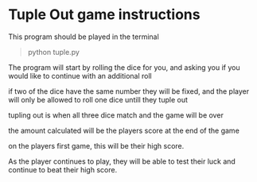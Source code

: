 # Tuple Out game instructions

This program should be played in the terminal

> python tuple.py

The program will start by rolling the dice for you, and asking you if you would like to continue with an additional roll

if two of the dice have the same number they will be fixed, and the player will only be allowed to roll one dice untill they tuple out

tupling out is when all three dice match and the game will be over

the amount calculated will be the players score at the end of the game

on the players first game, this will be their high score.

As the player continues to play, they will be able to test their luck and continue to beat their high score.